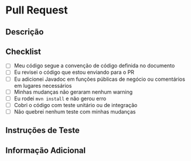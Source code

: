 # Pull Request

## Descrição
<!-- Descreva as mudanças feitas no pull request-->

## Checklist
<!-- Marque itens concluídos com um x (sem espaços ao redor) -->
- [ ] Meu código segue a convenção de código definida no documento
- [ ] Eu revisei o código que estou enviando para o PR
- [ ] Eu adicionei Javadoc em funções públicas de negócio ou comentários em lugares necessários
- [ ] Minhas mudanças não geraram nenhum warning
- [ ] Eu rodei `mvn install` e não gerou erro
- [ ] Cobri o código com teste unitário ou de integração
- [ ] Não quebrei nenhum teste com minhas mudanças

## Instruções de Teste
<!-- Como testar o que foi feito, se houver necessidade. Ex: fazer POST /users com os dados "x": "x" no body -->

## Informação Adicional
<!-- Alguma outra coisa de contexto -->